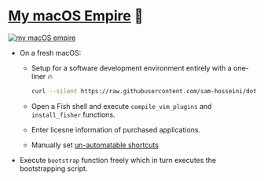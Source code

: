 # [My macOS Empire](https://medium.com/@sam_hosseini/build-a-macos-empire-a0c83879ac24) 👑
[![my macOS empire](https://i.imgur.com/dSbidA6.png)](https://vimeo.com/samhosseini/my-macos-empire "Watch a sample executation of my macOS bootstrapping script")


* On a fresh macOS:

  * Setup for a software development environment entirely with a one-liner 🔥
    ```bash
    curl --silent https://raw.githubusercontent.com/sam-hosseini/dotfiles/master/bootstrap.sh | bash
    ```

  * Open a Fish shell and execute `compile_vim_plugins` and `install_fisher` functions.
  * Enter licesne information of purchased applications.
  * Manually set [un-automatable shortcuts](https://github.com/sam-hosseini/dotfiles/blob/master/shortcuts/shortcuts.md#un-automatable-shortcuts)

* Execute `bootstrap` function freely which in turn executes the bootstrapping script.
